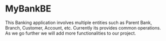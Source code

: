# MyBankBE
This Banking application involves multiple entities such as Parent Bank, Branch, Customer, Account, etc. Currently its provides common operations. As we go further we will add more functionalities to our project.

